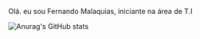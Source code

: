 Olá. eu sou Fernando Malaquias, iniciante na área de T.I

![Anurag's GitHub stats](https://github-readme-stats.vercel.app/api?fernandvelper=anuraghazra&theme=dark&show_icons=true)
